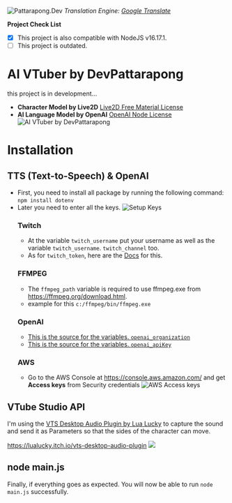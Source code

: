 ![Pattarapong.Dev](https://cdn.silapa.xyz/icon/logo/png/PattarapongDev.png)
*Translation Engine: [Google Translate](https://translate.google.com/)*

**Project Check List**
- [x]  This project is also compatible with NodeJS v16.17.1.
- [ ]  This project is outdated.

# AI VTuber by DevPattarapong
this project is in development...

* **Character Model by Live2D**
[Live2D Free Material License](https://www.live2d.jp/en/terms/live2d-free-material-license-agreement/)
* **AI Language Model by OpenAI**
[OpenAI Node License](https://github.com/openai/openai-node/blob/master/LICENSE)
![AI VTuber by DevPattarapong](https://github.com/ponlponl123/AIVTuber/blob/main/Screenshot.png?raw=true)

# Installation
## TTS (Text-to-Speech) & OpenAI
- First, you need to install all package by running the following command: `npm install dotenv`
- Later you need to enter all the keys.
    ![Setup Keys](https://cdn.silapa.xyz/img/devpattarapong/Screenshot%202023-01-23%20203518.png)
    ### Twitch
    - At the variable `twitch_username` put your username as well as the variable `twitch_username`. `twitch_channel` too.
    - As for `twitch_token`, here are the [Docs](https://dev.twitch.tv/docs/authentication/getting-tokens-oauth/#authorization-code-grant-flow) for this.
    ### FFMPEG
    - The `ffmpeg_path` variable is required to use ffmpeg.exe from https://ffmpeg.org/download.html.
    - example for this `c:/ffmpeg/bin/ffmpeg.exe`
    ### OpenAI
    - [This is the source for the variables. `openai_organization`](https://beta.openai.com/account/org-settings)
    - [This is the source for the variables. `openai_apiKey`](https://beta.openai.com/account/api-keys)
    ### AWS
    - Go to the AWS Console at https://console.aws.amazon.com/ and get **Access keys** from Security credentials
    ![AWS Access keys](https://cdn.silapa.xyz/img/devpattarapong/Screenshot%202023-01-23%20203227.png)

## VTube Studio API
I'm using the [VTS Desktop Audio Plugin by Lua Lucky](https://lualucky.itch.io/vts-desktop-audio-plugin) to capture the sound and send it as Parameters so that the sides of the character can move.

https://lualucky.itch.io/vts-desktop-audio-plugin
![](https://cdn.silapa.xyz/img/devpattarapong/Screenshot%202023-01-23%20165939.png)

## node main.js
Finally, if everything goes as expected. You will now be able to run `node main.js` successfully.
